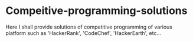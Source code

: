# Compeitive-programming-solutions
Here I shall provide solutions of competitive programming of various platform such as 'HackerRank', 'CodeChef', 'HackerEarth', etc...

